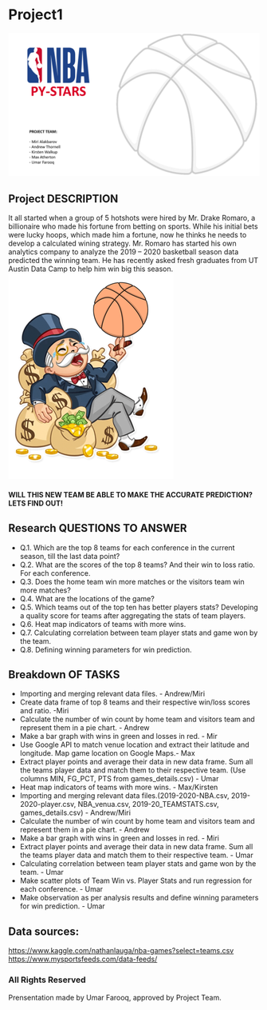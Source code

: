# Project1

![icon](Images/1.PNG)

## Project DESCRIPTION

It all started when a group of 5 hotshots were hired by Mr. Drake Romaro, a billionaire who made his fortune from betting on sports. While his initial bets were lucky hoops, which made him a fortune, now he thinks he needs to develop a calculated wining strategy.
Mr. Romaro has started his own analytics company to analyze the 2019 – 2020 basketball season data predicted the winning team. He has recently asked fresh graduates from UT Austin Data Camp to help him win big this season.
![icon](Images/2.PNG)

#### WILL THIS NEW TEAM BE ABLE TO MAKE THE ACCURATE PREDICTION? LETS FIND OUT!

## Research QUESTIONS TO ANSWER

* Q.1. Which are the top 8 teams for each conference in the current season, till the last data point?
* Q.2. What are the scores of the top 8 teams? And their win to loss ratio. For each conference.
* Q.3. Does the home team win more matches or the visitors team win more matches?
* Q.4. What are the locations of the game?
* Q.5. Which teams out of the top ten has better players stats? Developing a quality score for teams after aggregating the stats of team players.
* Q.6. Heat map indicators of teams with more wins. 
* Q.7. Calculating correlation between team player stats and game won by the team.
* Q.8. Defining winning parameters for win prediction.

## Breakdown OF TASKS

* Importing and merging relevant data files. - Andrew/Miri
* Create data frame of top 8 teams and their respective win/loss scores and ratio. -Miri
* Calculate the number of win count by home team and visitors team and represent them in a pie chart. - Andrew 
* Make a bar graph with wins in green and losses in red. - Mir
* Use Google API to match venue location and extract their latitude and longitude. Map game location on Google Maps.- Max
* Extract player points and average their data in new data frame. Sum all the teams player data and match them to their respective team. (Use columns MIN, FG_PCT, PTS from games_details.csv) - Umar 
* Heat map indicators of teams with more wins. - Max/Kirsten
* Importing and merging relevant data files.(2019-2020-NBA.csv, 2019-2020-player.csv, NBA_venua.csv, 2019-20_TEAMSTATS.csv, games_details.csv)  - Andrew/Miri 
* Calculate the number of win count by home team and visitors team and represent them in a pie chart. - Andrew 
* Make a bar graph with wins in green and losses in red. - Miri
* Extract player points and average their data in new data frame. Sum all the teams player data and match them to their respective team. - Umar
* Calculating correlation between team player stats and game won by the team. - Umar
* Make scatter plots of Team Win vs. Player Stats and run regression for each conference. - Umar 
* Make observation as per analysis results and define winning parameters for win prediction. - Umar



## Data sources:
https://www.kaggle.com/nathanlauga/nba-games?select=teams.csv
https://www.mysportsfeeds.com/data-feeds/

### All Rights Reserved
Prensentation made by Umar Farooq, approved by Project Team.





